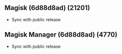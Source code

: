 ## Magisk (6d88d8ad) (21201)
- Sync with public release

## Magisk Manager (6d88d8ad) (4770)
- Sync with public release
